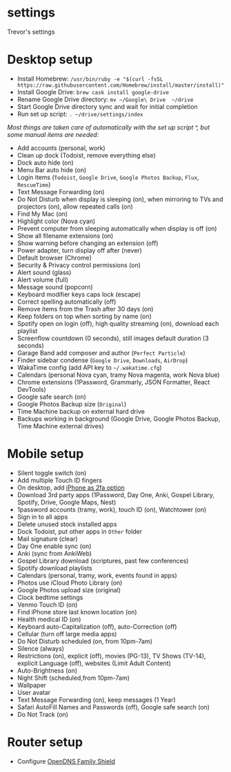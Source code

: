 # settings

Trevor's settings

# Desktop setup

- Install Homebrew: `/usr/bin/ruby -e "$(curl -fsSL https://raw.githubusercontent.com/Homebrew/install/master/install)"`
- Install Google Drive: `brew cask install google-drive`
- Rename Google Drive directory: `mv ~/Google\ Drive  ~/drive`
- Start Google Drive directory sync and wait for initial completion
- Run set up script: `. ~/drive/settings/index`

_Most things are taken care of automatically with the set up script ^, but some manual items are needed:_

- Add accounts (personal, work)
- Clean up dock (Todoist, remove everything else)
- Dock auto hide (on)
- Menu Bar auto hide (on)
- Login items (`Todoist`, `Google Drive`, `Google Photos Backup`, `Flux`, `RescueTime`)
- Text Message Forwarding (on)
- Do Not Disturb when display is sleeping (on), when mirroring to TVs and projectors (on), allow repeated calls (on)
- Find My Mac (on)
- Highlight color (Nova cyan)
- Prevent computer from sleeping automatically when display is off (on)
- Show all filename extensions (on)
- Show warning before changing an extension (off)
- Power adapter, turn display off after (never)
- Default browser (Chrome)
- Security & Privacy control permissions (on)
- Alert sound (glass)
- Alert volume (full)
- Message sound (popcorn)
- Keyboard modifier keys caps lock (escape)
- Correct spelling automatically (off)
- Remove items from the Trash after 30 days (on)
- Keep folders on top when sorting by name (on)
- Spotify open on login (off), high quality streaming (on), download each playlist
- Screenflow countdown (0 seconds), still images default duration (3 seconds)
- Garage Band add composer and author (`Perfect Particle`)
- Finder sidebar condense (`Google Drive`, `Downloads`, `AirDrop`)
- WakaTime config (add API key to `~/.wakatime.cfg`)
- Calendars (personal Nova cyan, tramy Nova magenta, work Nova blue)
- Chrome extensions (1Password, Grammarly, JSON Formatter, React DevTools)
- Google safe search (on)
- Google Photos Backup size (`Original`)
- Time Machine backup on external hard drive
- Backups working in background (Google Drive, Google Photos Backup, Time Machine external drives)

# Mobile setup

- Silent toggle switch (on)
- Add multiple Touch ID fingers
- On desktop, add [iPhone as 2fa option](https://appleid.apple.com)
- Download 3rd party apps (1Password, Day One, Anki, Gospel Library, Spotify, Drive, Google Maps, Nest)
- 1password accounts (tramy, work), touch ID (on), Watchtower (on)
- Sign in to all apps
- Delete unused stock installed apps
- Dock Todoist, put other apps in `Other` folder
- Mail signature (clear)
- Day One enable sync (on)
- Anki (sync from AnkiWeb)
- Gospel Library download (scriptures, past few conferences)
- Spotify download playlists
- Calendars (personal, tramy, work, events found in apps)
- Photos use iCloud Photo Library (on)
- Google Photos upload size (original)
- Clock bedtime settings
- Venmo Touch ID (on)
- Find iPhone store last known location (on)
- Health medical ID (on)
- Keyboard auto-Capitalization (off), auto-Correction (off)
- Cellular (turn off large media apps)
- Do Not Disturb scheduled (on, from 10pm-7am)
- Silence (always)
- Restrictions (on), explicit (off), movies (PG-13), TV Shows (TV-14), explicit Language (off), websites (Limit Adult Content)
- Auto-Brightness (on)
- Night Shift (scheduled,from 10pm-7am)
- Wallpaper
- User avatar
- Text Message Forwarding (on), keep messages (1 Year)
- Safari AutoFill Names and Passwords (off), Google safe search (on)
- Do Not Track (on)

# Router setup

- Configure [OpenDNS Family Shield](https://www.opendns.com/setupguide/?url=familyshield)
